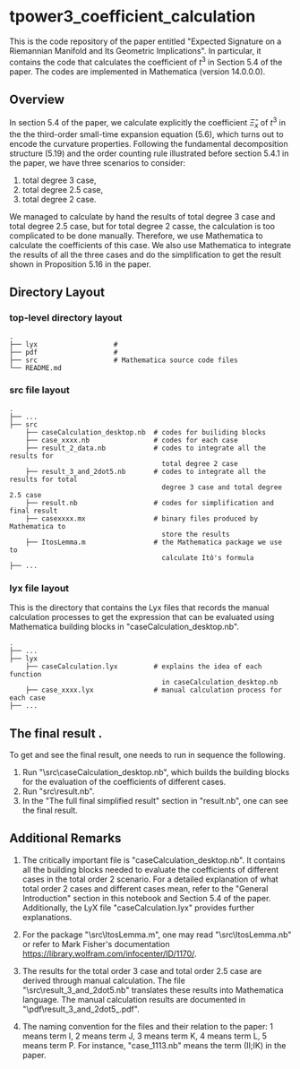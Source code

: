 # tpower3_coefficient_calculation
This is the code repository of the paper entitled "Expected Signature on a Riemannian Manifold and Its Geometric Implications". In particular, it contains the code that calculates the coefficient of $t^3$ in Section 5.4 of the paper. The codes are implemented in Mathematica (version 14.0.0.0).

## Overview
In section 5.4 of the paper, we calculate explicitly the coefficient $\hat{\Xi}_x$ of $t^3$ in the the third-order small-time expansion equation (5.6), which turns out to encode the curvature properties. Following the fundamental decomposition structure (5.19) and the order counting rule illustrated before section 5.4.1 in the paper, we have three scenarios to consider: 
1. total degree 3 case,
2. total degree 2.5 case,  
3. total degree 2 case. 

We managed to calculate by hand the results of total degree 3 case and total degree 2.5 case, but for total degree 2 casse, the calculation is too complicated to be done manually. Therefore, we use Mathematica to calculate the coefficients of this case. We also use Mathematica to integrate the results of all the three cases and do the simplification to get the result shown in Proposition 5.16 in the paper.

## Directory Layout
### top-level directory layout
    .
    ├── lyx                   # 
    ├── pdf                   # 
    ├── src                   # Mathematica source code files
    └── README.md

### src file layout
    .
    ├── ...
    ├── src 
        ├── caseCalculation_desktop.nb  # codes for builiding blocks
        ├── case_xxxx.nb                # codes for each case
        ├── result_2_data.nb            # codes to integrate all the results for 
                                          total degree 2 case
        ├── result_3_and_2dot5.nb       # codes to integrate all the results for total 
                                          degree 3 case and total degree 2.5 case
        ├── result.nb                   # codes for simplification and final result
        ├── casexxxx.mx                 # binary files produced by Mathematica to 
                                          store the results
        ├── ItosLemma.m                 # the Mathematica package we use to 
                                          calculate Itô's formula
    ├── ...

### lyx file layout
This is the directory that contains the Lyx files that records the manual calculation processes to get the expression that can be evaluated using Mathematica building blocks in "caseCalculation_desktop.nb".

    .
    ├── ...
    ├── lyx 
        ├── caseCalculation.lyx         # explains the idea of each function 
                                          in caseCalculation_desktop.nb
        ├── case_xxxx.lyx               # manual calculation process for each case
    ├── ...

## The final result .
To get and see the final result, one needs to run in sequence the following.
1. Run "\src\caseCalculation_desktop.nb", which builds the building blocks for the evaluation of the coefficients of different cases.
2. Run "src\result.nb".
3. In the "The full final simplified result" section in "result.nb", one can see the final result.

## Additional Remarks

1. The critically important file is "caseCalculation_desktop.nb". It contains all the building blocks needed to evaluate the coefficients of different cases in the total order 2 scenario. For a detailed explanation of what total order 2 cases and different cases mean, refer to the "General Introduction" section in this notebook and Section 5.4 of the paper. Additionally, the LyX file "caseCalculation.lyx" provides further explanations.

2. For the package "\src\ItosLemma.m", one may read "\src\ItosLemma.nb" or refer to Mark Fisher's documentation https://library.wolfram.com/infocenter/ID/1170/.

3. The results for the total order 3 case and total order 2.5 case are derived through manual calculation. The file "\src\result_3_and_2dot5.nb" translates these results into Mathematica language. The manual calculation results are documented in "\pdf\result_3_and_2dot5_.pdf".

4. The naming convention for the files and their relation to the paper: 1 means term I, 2 means term J, 3 means term K, 4 means term L, 5 means term P. For instance, "case_1113.nb" means the term (II;IK) in the paper. 
